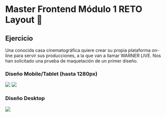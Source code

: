# Master Frontend Módulo 1 RETO Layout :lemon:

## Ejercicio 
Una conocida casa cinematográfica quiere crear su propia plataforma on-line para servir sus producciones, a la que van a llamar WARNER LIVE.
Nos han solicitado una prueba de maquetación de un primer diseño.

### Diseño Mobile/Tablet (hasta 1280px)

<img src="/assets/img/mobile.png">
<img src="/assets/img/Tablet.png">

### Diseño Desktop 

<img src="/assets/img/Desktop.png">

